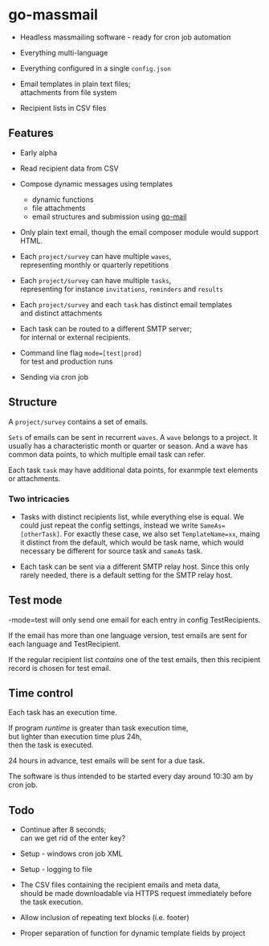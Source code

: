 # go-massmail

* Headless massmailing software - ready for cron job automation

* Everything multi-language

* Everything configured in a single `config.json`

* Email templates in plain text files;  
  attachments from file system

* Recipient lists in CSV files

## Features

* Early alpha

* Read recipient data from CSV

* Compose dynamic messages using templates
  * dynamic functions
  * file attachments
  * email structures and submission using [go-mail](https://github.com/pbberlin/go-mail)

* Only plain text email, though the email composer module would support HTML.

* Each `project/survey` can have multiple `waves`,  
  representing monthly or quarterly repetitions

* Each `project/survey` can have multiple `tasks`,  
  representing for instance `invitations`, `reminders` and `results`

* Each `project/survey` and each `task` has distinct email templates  
  and distinct attachments

* Each task can be routed to a different SMTP server;  
  for internal or external recipients. 

* Command line flag `mode=[test|prod]`  
  for test and production runs

* Sending via cron job

## Structure

A `project/survey` contains a set of emails.

`Sets` of emails can be sent in recurrent `waves`. A `wave` belongs to a project. It usually has a characteristic month or quarter or season. And a wave has common data points, to which multiple email task can refer.

Each task `task` may have additional data points, for exanmple text elements or attachments.

### Two intricacies

* Tasks with distinct recipients list, while everything else is equal. We could just repeat the config settings, instead we write `SameAs=[otherTask]`. For exactly these case, we also set `TemplateName=xx`, maing it distinct from the default, which would be task name, which would necessary be different for source task and `sameAs` task.

* Each task can be sent via a different SMTP relay host. Since this only rarely needed, there is a default setting for the SMTP relay host.

## Test mode

-mode=test will only send one email for each entry in config TestRecipients.

If the email has more than one language version, test emails are sent for each language and TestRecipient.

If the regular recipient list _contains_ one of the test emails, then this recipient record is chosen for test email.

## Time control

Each task has an execution time.

If program _runtime_ is greater than task execution time,  
but lighter than execution time plus 24h,  
then the task is executed.

24 hours in advance, test emails will be sent for a due task. 

The software is thus intended to be started every day around 10:30 am by cron job.

## Todo

* Continue after 8 seconds;  
  can we get rid of the enter key?

* Setup - windows cron job XML

* Setup - logging to file

* The CSV files containing the recipient emails and meta data,  
  should be made downloadable via HTTPS request immediately before the task execution.

* Allow inclusion of repeating text blocks (i.e. footer)

* Proper separation of function for dynamic template fields by project


